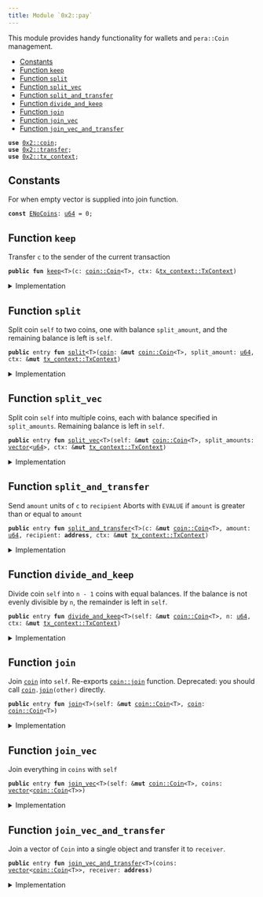 ```yaml
---
title: Module `0x2::pay`
---
```


This module provides handy functionality for wallets and <code>pera::Coin</code> management.


-  [Constants](#@Constants_0)
-  [Function `keep`](#0x2_pay_keep)
-  [Function `split`](#0x2_pay_split)
-  [Function `split_vec`](#0x2_pay_split_vec)
-  [Function `split_and_transfer`](#0x2_pay_split_and_transfer)
-  [Function `divide_and_keep`](#0x2_pay_divide_and_keep)
-  [Function `join`](#0x2_pay_join)
-  [Function `join_vec`](#0x2_pay_join_vec)
-  [Function `join_vec_and_transfer`](#0x2_pay_join_vec_and_transfer)


<pre><code><b>use</b> <a href="../pera-framework/coin.md#0x2_coin">0x2::coin</a>;
<b>use</b> <a href="../pera-framework/transfer.md#0x2_transfer">0x2::transfer</a>;
<b>use</b> <a href="../pera-framework/tx_context.md#0x2_tx_context">0x2::tx_context</a>;
</code></pre>



<a name="@Constants_0"></a>

## Constants


<a name="0x2_pay_ENoCoins"></a>

For when empty vector is supplied into join function.


<pre><code><b>const</b> <a href="../pera-framework/pay.md#0x2_pay_ENoCoins">ENoCoins</a>: <a href="../move-stdlib/u64.md#0x1_u64">u64</a> = 0;
</code></pre>



<a name="0x2_pay_keep"></a>

## Function `keep`

Transfer <code>c</code> to the sender of the current transaction


<pre><code><b>public</b> <b>fun</b> <a href="../pera-framework/pay.md#0x2_pay_keep">keep</a>&lt;T&gt;(c: <a href="../pera-framework/coin.md#0x2_coin_Coin">coin::Coin</a>&lt;T&gt;, ctx: &<a href="../pera-framework/tx_context.md#0x2_tx_context_TxContext">tx_context::TxContext</a>)
</code></pre>



<details>
<summary>Implementation</summary>


<pre><code><b>public</b> <b>fun</b> <a href="../pera-framework/pay.md#0x2_pay_keep">keep</a>&lt;T&gt;(c: Coin&lt;T&gt;, ctx: &TxContext) {
    <a href="../pera-framework/transfer.md#0x2_transfer_public_transfer">transfer::public_transfer</a>(c, ctx.sender())
}
</code></pre>



</details>

<a name="0x2_pay_split"></a>

## Function `split`

Split coin <code>self</code> to two coins, one with balance <code>split_amount</code>,
and the remaining balance is left is <code>self</code>.


<pre><code><b>public</b> entry <b>fun</b> <a href="../pera-framework/pay.md#0x2_pay_split">split</a>&lt;T&gt;(<a href="../pera-framework/coin.md#0x2_coin">coin</a>: &<b>mut</b> <a href="../pera-framework/coin.md#0x2_coin_Coin">coin::Coin</a>&lt;T&gt;, split_amount: <a href="../move-stdlib/u64.md#0x1_u64">u64</a>, ctx: &<b>mut</b> <a href="../pera-framework/tx_context.md#0x2_tx_context_TxContext">tx_context::TxContext</a>)
</code></pre>



<details>
<summary>Implementation</summary>


<pre><code><b>public</b> entry <b>fun</b> <a href="../pera-framework/pay.md#0x2_pay_split">split</a>&lt;T&gt;(
    <a href="../pera-framework/coin.md#0x2_coin">coin</a>: &<b>mut</b> Coin&lt;T&gt;, split_amount: <a href="../move-stdlib/u64.md#0x1_u64">u64</a>, ctx: &<b>mut</b> TxContext
) {
    <a href="../pera-framework/pay.md#0x2_pay_keep">keep</a>(<a href="../pera-framework/coin.md#0x2_coin">coin</a>.<a href="../pera-framework/pay.md#0x2_pay_split">split</a>(split_amount, ctx), ctx)
}
</code></pre>



</details>

<a name="0x2_pay_split_vec"></a>

## Function `split_vec`

Split coin <code>self</code> into multiple coins, each with balance specified
in <code>split_amounts</code>. Remaining balance is left in <code>self</code>.


<pre><code><b>public</b> entry <b>fun</b> <a href="../pera-framework/pay.md#0x2_pay_split_vec">split_vec</a>&lt;T&gt;(self: &<b>mut</b> <a href="../pera-framework/coin.md#0x2_coin_Coin">coin::Coin</a>&lt;T&gt;, split_amounts: <a href="../move-stdlib/vector.md#0x1_vector">vector</a>&lt;<a href="../move-stdlib/u64.md#0x1_u64">u64</a>&gt;, ctx: &<b>mut</b> <a href="../pera-framework/tx_context.md#0x2_tx_context_TxContext">tx_context::TxContext</a>)
</code></pre>



<details>
<summary>Implementation</summary>


<pre><code><b>public</b> entry <b>fun</b> <a href="../pera-framework/pay.md#0x2_pay_split_vec">split_vec</a>&lt;T&gt;(
    self: &<b>mut</b> Coin&lt;T&gt;, split_amounts: <a href="../move-stdlib/vector.md#0x1_vector">vector</a>&lt;<a href="../move-stdlib/u64.md#0x1_u64">u64</a>&gt;, ctx: &<b>mut</b> TxContext
) {
    <b>let</b> (<b>mut</b> i, len) = (0, split_amounts.length());
    <b>while</b> (i &lt; len) {
        <a href="../pera-framework/pay.md#0x2_pay_split">split</a>(self, split_amounts[i], ctx);
        i = i + 1;
    };
}
</code></pre>



</details>

<a name="0x2_pay_split_and_transfer"></a>

## Function `split_and_transfer`

Send <code>amount</code> units of <code>c</code> to <code>recipient</code>
Aborts with <code>EVALUE</code> if <code>amount</code> is greater than or equal to <code>amount</code>


<pre><code><b>public</b> entry <b>fun</b> <a href="../pera-framework/pay.md#0x2_pay_split_and_transfer">split_and_transfer</a>&lt;T&gt;(c: &<b>mut</b> <a href="../pera-framework/coin.md#0x2_coin_Coin">coin::Coin</a>&lt;T&gt;, amount: <a href="../move-stdlib/u64.md#0x1_u64">u64</a>, recipient: <b>address</b>, ctx: &<b>mut</b> <a href="../pera-framework/tx_context.md#0x2_tx_context_TxContext">tx_context::TxContext</a>)
</code></pre>



<details>
<summary>Implementation</summary>


<pre><code><b>public</b> entry <b>fun</b> <a href="../pera-framework/pay.md#0x2_pay_split_and_transfer">split_and_transfer</a>&lt;T&gt;(
    c: &<b>mut</b> Coin&lt;T&gt;, amount: <a href="../move-stdlib/u64.md#0x1_u64">u64</a>, recipient: <b>address</b>, ctx: &<b>mut</b> TxContext
) {
    <a href="../pera-framework/transfer.md#0x2_transfer_public_transfer">transfer::public_transfer</a>(c.<a href="../pera-framework/pay.md#0x2_pay_split">split</a>(amount, ctx), recipient)
}
</code></pre>



</details>

<a name="0x2_pay_divide_and_keep"></a>

## Function `divide_and_keep`

Divide coin <code>self</code> into <code>n - 1</code> coins with equal balances. If the balance is
not evenly divisible by <code>n</code>, the remainder is left in <code>self</code>.


<pre><code><b>public</b> entry <b>fun</b> <a href="../pera-framework/pay.md#0x2_pay_divide_and_keep">divide_and_keep</a>&lt;T&gt;(self: &<b>mut</b> <a href="../pera-framework/coin.md#0x2_coin_Coin">coin::Coin</a>&lt;T&gt;, n: <a href="../move-stdlib/u64.md#0x1_u64">u64</a>, ctx: &<b>mut</b> <a href="../pera-framework/tx_context.md#0x2_tx_context_TxContext">tx_context::TxContext</a>)
</code></pre>



<details>
<summary>Implementation</summary>


<pre><code><b>public</b> entry <b>fun</b> <a href="../pera-framework/pay.md#0x2_pay_divide_and_keep">divide_and_keep</a>&lt;T&gt;(
    self: &<b>mut</b> Coin&lt;T&gt;, n: <a href="../move-stdlib/u64.md#0x1_u64">u64</a>, ctx: &<b>mut</b> TxContext
) {
    <b>let</b> <b>mut</b> vec: <a href="../move-stdlib/vector.md#0x1_vector">vector</a>&lt;Coin&lt;T&gt;&gt; = self.divide_into_n(n, ctx);
    <b>let</b> (<b>mut</b> i, len) = (0, vec.length());
    <b>while</b> (i &lt; len) {
        <a href="../pera-framework/transfer.md#0x2_transfer_public_transfer">transfer::public_transfer</a>(vec.pop_back(), ctx.sender());
        i = i + 1;
    };
    vec.destroy_empty();
}
</code></pre>



</details>

<a name="0x2_pay_join"></a>

## Function `join`

Join <code><a href="../pera-framework/coin.md#0x2_coin">coin</a></code> into <code>self</code>. Re-exports <code><a href="../pera-framework/coin.md#0x2_coin_join">coin::join</a></code> function.
Deprecated: you should call <code><a href="../pera-framework/coin.md#0x2_coin">coin</a>.<a href="../pera-framework/pay.md#0x2_pay_join">join</a>(other)</code> directly.


<pre><code><b>public</b> entry <b>fun</b> <a href="../pera-framework/pay.md#0x2_pay_join">join</a>&lt;T&gt;(self: &<b>mut</b> <a href="../pera-framework/coin.md#0x2_coin_Coin">coin::Coin</a>&lt;T&gt;, <a href="../pera-framework/coin.md#0x2_coin">coin</a>: <a href="../pera-framework/coin.md#0x2_coin_Coin">coin::Coin</a>&lt;T&gt;)
</code></pre>



<details>
<summary>Implementation</summary>


<pre><code><b>public</b> entry <b>fun</b> <a href="../pera-framework/pay.md#0x2_pay_join">join</a>&lt;T&gt;(self: &<b>mut</b> Coin&lt;T&gt;, <a href="../pera-framework/coin.md#0x2_coin">coin</a>: Coin&lt;T&gt;) {
    self.<a href="../pera-framework/pay.md#0x2_pay_join">join</a>(<a href="../pera-framework/coin.md#0x2_coin">coin</a>)
}
</code></pre>



</details>

<a name="0x2_pay_join_vec"></a>

## Function `join_vec`

Join everything in <code>coins</code> with <code>self</code>


<pre><code><b>public</b> entry <b>fun</b> <a href="../pera-framework/pay.md#0x2_pay_join_vec">join_vec</a>&lt;T&gt;(self: &<b>mut</b> <a href="../pera-framework/coin.md#0x2_coin_Coin">coin::Coin</a>&lt;T&gt;, coins: <a href="../move-stdlib/vector.md#0x1_vector">vector</a>&lt;<a href="../pera-framework/coin.md#0x2_coin_Coin">coin::Coin</a>&lt;T&gt;&gt;)
</code></pre>



<details>
<summary>Implementation</summary>


<pre><code><b>public</b> entry <b>fun</b> <a href="../pera-framework/pay.md#0x2_pay_join_vec">join_vec</a>&lt;T&gt;(self: &<b>mut</b> Coin&lt;T&gt;, <b>mut</b> coins: <a href="../move-stdlib/vector.md#0x1_vector">vector</a>&lt;Coin&lt;T&gt;&gt;) {
    <b>let</b> (<b>mut</b> i, len) = (0, coins.length());
    <b>while</b> (i &lt; len) {
        <b>let</b> <a href="../pera-framework/coin.md#0x2_coin">coin</a> = coins.pop_back();
        self.<a href="../pera-framework/pay.md#0x2_pay_join">join</a>(<a href="../pera-framework/coin.md#0x2_coin">coin</a>);
        i = i + 1
    };
    // safe because we've drained the <a href="../move-stdlib/vector.md#0x1_vector">vector</a>
    coins.destroy_empty()
}
</code></pre>



</details>

<a name="0x2_pay_join_vec_and_transfer"></a>

## Function `join_vec_and_transfer`

Join a vector of <code>Coin</code> into a single object and transfer it to <code>receiver</code>.


<pre><code><b>public</b> entry <b>fun</b> <a href="../pera-framework/pay.md#0x2_pay_join_vec_and_transfer">join_vec_and_transfer</a>&lt;T&gt;(coins: <a href="../move-stdlib/vector.md#0x1_vector">vector</a>&lt;<a href="../pera-framework/coin.md#0x2_coin_Coin">coin::Coin</a>&lt;T&gt;&gt;, receiver: <b>address</b>)
</code></pre>



<details>
<summary>Implementation</summary>


<pre><code><b>public</b> entry <b>fun</b> <a href="../pera-framework/pay.md#0x2_pay_join_vec_and_transfer">join_vec_and_transfer</a>&lt;T&gt;(<b>mut</b> coins: <a href="../move-stdlib/vector.md#0x1_vector">vector</a>&lt;Coin&lt;T&gt;&gt;, receiver: <b>address</b>) {
    <b>assert</b>!(coins.length() &gt; 0, <a href="../pera-framework/pay.md#0x2_pay_ENoCoins">ENoCoins</a>);

    <b>let</b> <b>mut</b> self = coins.pop_back();
    <a href="../pera-framework/pay.md#0x2_pay_join_vec">join_vec</a>(&<b>mut</b> self, coins);
    <a href="../pera-framework/transfer.md#0x2_transfer_public_transfer">transfer::public_transfer</a>(self, receiver)
}
</code></pre>



</details>

